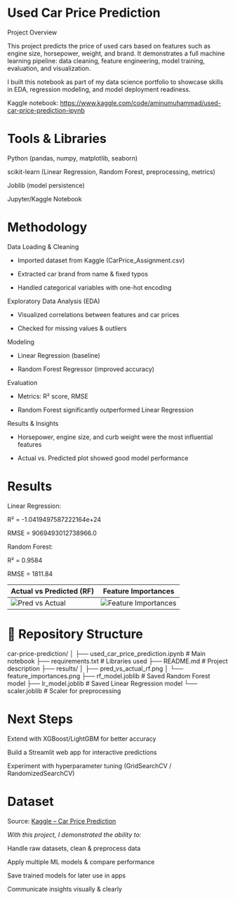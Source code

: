 #  Used Car Price Prediction
 Project Overview

This project predicts the price of used cars based on features such as engine size, horsepower, weight, and brand.
It demonstrates a full machine learning pipeline: data cleaning, feature engineering, model training, evaluation, and visualization.

I built this notebook as part of my data science portfolio to showcase skills in EDA, regression modeling, and model deployment readiness.

Kaggle notebook: https://www.kaggle.com/code/aminumuhammad/used-car-price-prediction-ipynb
#  Tools & Libraries

Python (pandas, numpy, matplotlib, seaborn)

scikit-learn (Linear Regression, Random Forest, preprocessing, metrics)

Joblib (model persistence)

Jupyter/Kaggle Notebook


#  Methodology

Data Loading & Cleaning

- Imported dataset from Kaggle (CarPrice_Assignment.csv)

- Extracted car brand from name & fixed typos

- Handled categorical variables with one-hot encoding

Exploratory Data Analysis (EDA)

- Visualized correlations between features and car prices

- Checked for missing values & outliers

Modeling

- Linear Regression (baseline)

- Random Forest Regressor (improved accuracy)

Evaluation

- Metrics: R² score, RMSE

- Random Forest significantly outperformed Linear Regression


Results & Insights

- Horsepower, engine size, and curb weight were the most influential features

- Actual vs. Predicted plot showed good model performance


#  Results

Linear Regression:

R² = -1.0419497587222164e+24

RMSE = 9069493012738966.0

Random Forest:

R² = 0.9584

RMSE = 1811.84

| Actual vs Predicted (RF)                         | Feature Importances                                     |
| ------------------------------------------------ | ------------------------------------------------------- |
| ![Pred vs Actual](results/pred_vs_actual_rf.png) | ![Feature Importances](results/feature_importances.png) |

# 📂 Repository Structure
car-price-prediction/
│
├── used_car_price_prediction.ipynb   # Main notebook
├── requirements.txt                  # Libraries used
├── README.md                         # Project description
├── results/
│   ├── pred_vs_actual_rf.png
│   └── feature_importances.png
├── rf_model.joblib                   # Saved Random Forest model
├── lr_model.joblib                   # Saved Linear Regression model
└── scaler.joblib                     # Scaler for preprocessing

# Next Steps

Extend with XGBoost/LightGBM for better accuracy

Build a Streamlit web app for interactive predictions

Experiment with hyperparameter tuning (GridSearchCV / RandomizedSearchCV)

# Dataset
Source: [Kaggle – Car Price Prediction](https://www.kaggle.com/datasets/hellbuoy/car-price-prediction)


 *With this project, I demonstrated the ability to:*

Handle raw datasets, clean & preprocess data

Apply multiple ML models & compare performance

Save trained models for later use in apps

Communicate insights visually & clearly
